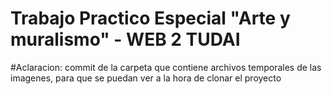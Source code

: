 # Trabajo Practico Especial "Arte y muralismo" - WEB 2 TUDAI

#Aclaracion: commit de la carpeta que contiene archivos temporales de las imagenes, para que se puedan ver a la hora de clonar el proyecto